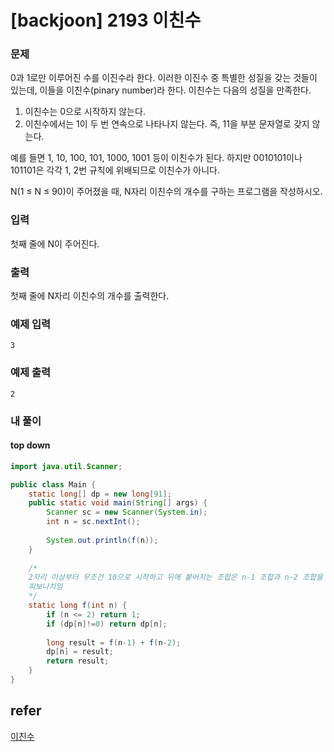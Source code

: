 # [backjoon] 2193 이친수

### 문제

0과 1로만 이루어진 수를 이진수라 한다. 이러한 이진수 중 특별한 성질을 갖는 것들이 있는데, 이들을 이친수(pinary number)라 한다. 이친수는 다음의 성질을 만족한다.

1. 이친수는 0으로 시작하지 않는다.
2. 이친수에서는 1이 두 번 연속으로 나타나지 않는다. 즉, 11을 부분 문자열로 갖지 않는다.

예를 들면 1, 10, 100, 101, 1000, 1001 등이 이친수가 된다. 하지만 0010101이나 101101은 각각 1, 2번 규칙에 위배되므로 이친수가 아니다.

N(1 ≤ N ≤ 90)이 주어졌을 때, N자리 이친수의 개수를 구하는 프로그램을 작성하시오.

### 입력

첫째 줄에 N이 주어진다.

### 출력

첫째 줄에 N자리 이친수의 개수를 출력한다.

### 예제 입력

```
3
```

### 예제 출력

```
2
```

### 내 풀이

#### top down

```java
import java.util.Scanner;

public class Main {
	static long[] dp = new long[91];
	public static void main(String[] args) {
		Scanner sc = new Scanner(System.in);
		int n = sc.nextInt();
		
		System.out.println(f(n));
	}
	
    /*
    2자리 이상부터 무조건 10으로 시작하고 뒤에 붙어지는 조합은 n-1 조합과 n-2 조합을 합친 수와 같으므로 
    피보나치임
    */
	static long f(int n) {
		if (n <= 2) return 1;
		if (dp[n]!=0) return dp[n];
		
		long result = f(n-1) + f(n-2);
		dp[n] = result;
		return result;
	}
}

```

## refer

[이친수](https://www.acmicpc.net/problem/2193)



